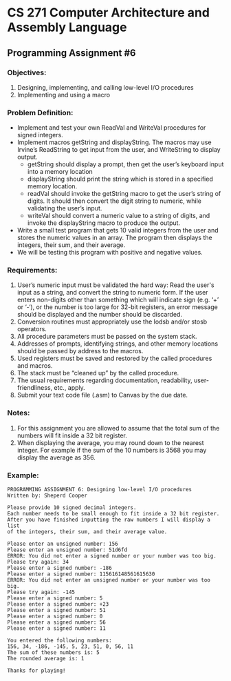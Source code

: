 # CS 271 Computer Architecture and Assembly Language
## Programming Assignment #6
### Objectives:
1) Designing, implementing, and calling low-level I/O procedures
2) Implementing and using a macro
### Problem Definition:
- Implement and test your own ReadVal and WriteVal procedures for signed integers.
- Implement macros getString and displayString. The macros may use Irvine’s ReadString to get input from the user, and WriteString to display output.
    - getString should display a prompt, then get the user’s keyboard input into a memory location
    - displayString should print the string which is stored in a specified memory location.
    - readVal should invoke the getString macro to get the user’s string of digits. It should then convert the digit string to numeric, while validating the user’s input.
    - writeVal should convert a numeric value to a string of digits, and invoke the displayString
macro to produce the output.
- Write a small test program that gets 10 valid integers from the user and stores the numeric values in an
array. The program then displays the integers, their sum, and their average.
- We will be testing this program with positive and negative values.
### Requirements:
1. User’s numeric input must be validated the hard way: Read the user's input as a string, and convert the string to numeric form. If the user enters non-digits other than something which will indicate sign (e.g. ‘+’ or ‘-‘), or the number is too large for 32-bit registers, an error message should be displayed and the number should be discarded.
2. Conversion routines must appropriately use the lodsb and/or stosb operators.
3. All procedure parameters must be passed on the system stack.
4. Addresses of prompts, identifying strings, and other memory locations should be passed by address to the macros.
5. Used registers must be saved and restored by the called procedures and macros.
6. The stack must be “cleaned up” by the called procedure.
7. The usual requirements regarding documentation, readability, user-friendliness, etc., apply.
8. Submit your text code file (.asm) to Canvas by the due date.
### Notes:
1. For this assignment you are allowed to assume that the total sum of the numbers will fit inside a 32 bit register.
2. When displaying the average, you may round down to the nearest integer. For example if the sum of the 10 numbers is 3568 you may display the average as 356.
### Example:
```
PROGRAMMING ASSIGNMENT 6: Designing low-level I/O procedures
Written by: Sheperd Cooper

Please provide 10 signed decimal integers.
Each number needs to be small enough to fit inside a 32 bit register.
After you have finished inputting the raw numbers I will display a list
of the integers, their sum, and their average value.

Please enter an unsigned number: 156
Please enter an unsigned number: 51d6fd
ERROR: You did not enter a signed number or your number was too big.
Please try again: 34
Please enter a signed number: -186
Please enter a signed number: 115616148561615630
ERROR: You did not enter an unsigned number or your number was too big.
Please try again: -145
Please enter a signed number: 5
Please enter a signed number: +23
Please enter a signed number: 51
Please enter a signed number: 0
Please enter a signed number: 56
Please enter a signed number: 11

You entered the following numbers:
156, 34, -186, -145, 5, 23, 51, 0, 56, 11
The sum of these numbers is: 5
The rounded average is: 1

Thanks for playing!
```
